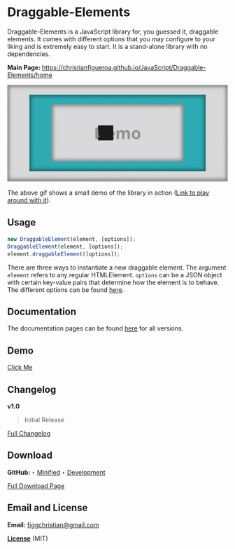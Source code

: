 # Draggable-Elements

Draggable-Elements is a JavaScript library for, you guessed it, draggable elements. It comes with different options that you may configure to your liking and is extremely easy to start. It is a stand-alone library with no dependencies.

<strong>Main Page: </strong>https://christianfigueroa.github.io/JavaScript/Draggable-Elements/home

[![](Draggable-Elements-demo.gif)](https://christianfigueroa.github.io/JavaScript/Draggable-Elements/demo#inertia=true "Demo Page")

The above gif shows a small demo of the library in action ([Link to play around with it](https://christianfigueroa.github.io/JavaScript/Draggable-Elements/demo#inertia=true "Demo Page")).

## Usage
```JavaScript
new DraggableElement(element, [options]);
DraggableElement(element, [options]);
element.draggableElement([options]);
```
There are three ways to instantiate a new draggable element. The argument ```element``` refers to any regular HTMLElement. ```options``` can be a JSON object with certain key-value pairs that determine how the element is to behave. The different options can be found [here](https://christianfigueroa.github.io/JavaScript/Draggable-Elements/documentation/latest#Options "Documentation Page").

## Documentation
The documentation pages can be found [here](https://christianfigueroa.github.io/JavaScript/Draggable-Elements/documentation/ "Documentation Page") for all versions.

## Demo
[Click Me](https://christianfigueroa.github.io/JavaScript/Draggable-Elements/demo "Demo Page")

## Changelog
<strong>v1.0</strong>

> Initial Release

[Full Changelog](https://christianfigueroa.github.io/JavaScript/Draggable-Elements/changelog "Changelog")

## Download

<strong>GitHub:</strong> &#8227; [Minified](Minified "Minified") &#8227; [Development](Development "Development")

[Full Download Page](https://christianfigueroa.github.io/JavaScript/Draggable-Elements/download "Download Page")

## Email and License

<strong>Email:</strong> figgchristian@gmail.com

<strong>[License](LICENSE)</strong> (MIT)
